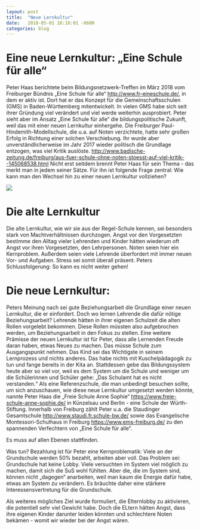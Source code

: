 ```yaml
---
layout: post
title:  "Neue Lernkultur"
date:   2018-05-01 16:16:01 -0600
categories: blog
---
```


# Eine neue Lernkultur: „Eine Schule für alle“
Peter Haas berichtete beim Bildungsnetzwerk-Treffen im März 2018 vom Freiburger Bündnis „Eine Schule für alle“ http://www.fr-eineschule.de/, in dem er aktiv ist. Dort hat er das Konzept für die Gemeinschaftsschulen (GMS) in Baden-Württemberg mitentwickelt. In vielen GMS habe sich seit ihrer Gründung viel verändert und viel werde weiterhin ausprobiert. Peter sieht aber im Ansatz „Eine Schule für alle“ die bildungspolitische Zukunft, weil das mit einer neuen Lernkultur einhergehe. Die Freiburger Paul-Hindemith-Modellschule, die u.a. auf Noten verzichtete, hatte sehr großen Erfolg in Richtung einer solchen Verschiebung. Ihr wurde aber unverständlicherweise im Jahr 2017 wieder politisch die Grundlage entzogen, was viel Kritik auslöste. http://www.badische-zeitung.de/freiburg/aus-fuer-schule-ohne-noten-stoesst-auf-viel-kritik--145068538.html
Nicht erst seitdem brennt Peter Haas für sein Thema - das merkt man in jedem seiner Sätze. Für ihn ist folgende Frage zentral: Wie kann man den Wechsel hin zu einer neuen Lernkultur vollziehen?

![](https://www.obnf.de/wp-content/uploads/2018/04/clem-onojeghuo-121575-unsplash-1.jpg)


# Die alte Lernkultur
Die alte Lernkultur, wie wir sie aus der Regel-Schule kennen, sei besonders stark von Machtverhältnissen durchzogen. Angst vor den Vorgesetzten bestimme den Alltag vieler Lehrenden und Kinder hätten wiederum oft Angst vor ihren Vorgesetzten, den Lehrpersonen. Noten seien hier ein Kernproblem. Außerdem seien viele Lehrende überfordert mit immer neuen Vor- und Aufgaben. Stress sei somit überall präsent. Peters Schlussfolgerung: So kann es nicht weiter gehen!

# Die neue Lernkultur:
Peters Meinung nach sei gute Beziehungsarbeit die Grundlage einer neuen Lernkultur, die er einfordert. Doch wo lernen Lehrende die dafür nötige Beziehungsarbeit? Lehrende hätten in ihrer eigenen Schulzeit die alten Rollen vorgelebt bekommen. Diese Rollen müssten also aufgebrochen werden, um Beziehungsarbeit in den Fokus zu stellen.
Eine weitere Prämisse der neuen Lernkultur ist für Peter, dass alle Lernenden Freude daran haben, etwas Neues zu machen. Das müsse Schule zum Ausgangspunkt nehmen. Das Kind sei das Wichtigste in seinem Lernprozess und nichts anderes. Das habe nichts mit Kuschelpädagogik zu tun und fange bereits in der Kita an. Stattdessen gebe das Bildungssystem heute aber so viel vor, weil es dem System um die Schule und weniger um die Schülerinnen und Schüler gehe: „Das Schulamt hat es nicht verstanden.“
Als eine Referenzschule, die man unbedingt besuchen sollte, um sich anzuschauen, wie diese neue Lernkultur umgesetzt werden könnte, nannte Peter Haas die „Freie Schule Anne Sophie“ https://www.freie-schule-anne-sophie.de/ in Künzelsau und Berlin - eine Schule der Würth-Stiftung. Innerhalb von Freiburg zählt Peter u.a. die Staudinger Gesamtschule http://www.staudi.fr.schule-bw.de/ sowie das Evangelische Montessori-Schulhaus in Freiburg https://www.ems-freiburg.de/ zu den spannenden Verfechtern von „Eine Schule für alle“.





Es muss auf allen Ebenen stattfinden.

Was tun?
Bezahlung ist für Peter eine Kernproblematik: Viele an der Grundschule werden 50% bezahlt, arbeiten aber voll. Das Problem sei: Grundschule hat keine Lobby. Viele versuchten im System viel möglich zu machen, damit sich die SuS wohl fühlten. Aber die, die im System sind, können nicht „dagegen“ anarbeiten, weil man kaum die Energie dafür habe, etwas am System zu verändern. Es bräuchte daher eine stärkere Interessensvertretung für die Grundschule.

Als weiteres mögliches Ziel wurde formuliert, die Elternlobby zu aktivieren, die potentiell sehr viel Gewicht habe. Doch die ELtern hätten Angst, dass ihre eigenen Kinder darunter leiden könnten und schlechtere Noten bekämen - womit wir wieder bei der Angst wären.
